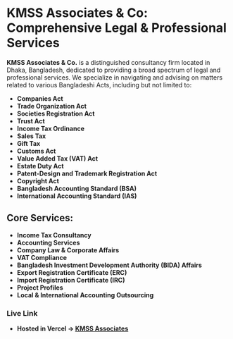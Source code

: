 # KMSS Associates & Co: Comprehensive Legal & Professional Services

**KMSS Associates & Co.** is a distinguished consultancy firm located in Dhaka, Bangladesh, dedicated to providing a broad spectrum of legal and professional services. We specialize in navigating and advising on matters related to various Bangladeshi Acts, including but not limited to:

- **Companies Act**
- **Trade Organization Act**
- **Societies Registration Act**
- **Trust Act**
- **Income Tax Ordinance**
- **Sales Tax**
- **Gift Tax**
- **Customs Act**
- **Value Added Tax (VAT) Act**
- **Estate Duty Act**
- **Patent-Design and Trademark Registration Act**
- **Copyright Act**
- **Bangladesh Accounting Standard (BSA)**
- **International Accounting Standard (IAS)**

## Core Services:

- **Income Tax Consultancy**
- **Accounting Services**
- **Company Law & Corporate Affairs**
- **VAT Compliance**
- **Bangladesh Investment Development Authority (BIDA) Affairs**
- **Export Registration Certificate (ERC)**
- **Import Registration Certificate (IRC)**
- **Project Profiles**
- **Local & International Accounting Outsourcing**

### Live Link

- **Hosted in Vercel -> [KMSS Associates](https://kmssassociatesco.vercel.app)**
